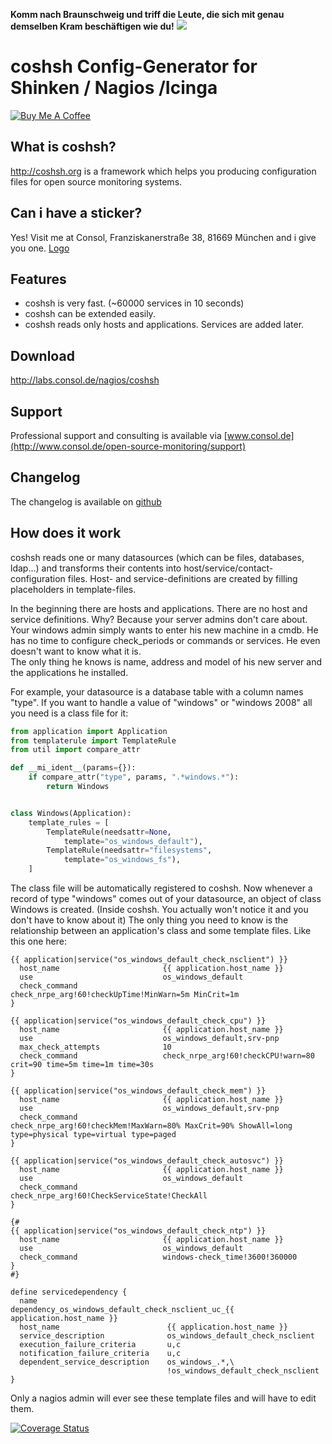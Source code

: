 **Komm nach Braunschweig und triff die Leute, die sich mit genau demselben Kram beschäftigen wie du!**
<a href="https://monitors-2018.tu-braunschweig.de/dokuwiki/doku.php"><img src="https://labs.consol.de/assets/images/braunschweig-banner.gif"></a>

# coshsh Config-Generator for Shinken / Nagios /Icinga

<div><a href="https://www.buymeacoffee.com/bsNED0Wct" target="_blank"><img src="https://www.buymeacoffee.com/assets/img/custom_images/black_img.png" alt="Buy Me A Coffee" style="height: auto !important;width: auto !important;" ></a></div>

## What is coshsh?

http://coshsh.org is a framework which helps you producing configuration files for open source monitoring systems.

## Can i have a sticker?

Yes! Visit me at Consol, Franziskanerstraße 38, 81669 München and i give you one.
[Logo](https://labs.consol.de/assets/images/coshsh_logo_small.png)

## Features

* coshsh is very fast. (~60000 services in 10 seconds)
* coshsh can be extended easily.
* coshsh reads only hosts and applications. Services are added later.

## Download

http://labs.consol.de/nagios/coshsh

## Support

Professional support and consulting is available via [www.consol.de](http://www.consol.de/open-source-monitoring/support)

## Changelog

The changelog is available on
[github](https://github.com/lausser/coshsh/blob/master/Changelog)

## How does it work

coshsh reads one or many datasources (which can be files, databases, ldap...) and transforms their contents into host/service/contact-configuration files. Host- and service-definitions are created by filling placeholders in template-files.


In the beginning there are hosts and applications. There are no host and service definitions. Why? Because your server admins don't care about. Your windows admin simply wants to enter his new machine in a cmdb. He has no time to configure check_periods or commands or services. He even doesn't want to know what it is.  
The only thing he knows is name, address and model of his new server and the applications he installed.  

For example, your datasource is a database table with a column names "type". If you want to handle a value of "windows" or "windows 2008" all you need is a class file for it:

```python
from application import Application
from templaterule import TemplateRule
from util import compare_attr

def __mi_ident__(params={}):
    if compare_attr("type", params, ".*windows.*"):
        return Windows


class Windows(Application):
    template_rules = [
        TemplateRule(needsattr=None,
            template="os_windows_default"),
        TemplateRule(needsattr="filesystems",
            template="os_windows_fs"),
    ]
```

The class file will be automatically registered to coshsh. Now whenever a record of type "windows" comes out of your datasource, an object of class Windows is created. (Inside coshsh. You actually won't notice it and you don't have to know about it)
The only thing you need to know is the relationship between an application's class and some template files. Like this one here:

```
{{ application|service("os_windows_default_check_nsclient") }}
  host_name                       {{ application.host_name }}
  use                             os_windows_default
  check_command                   check_nrpe_arg!60!checkUpTime!MinWarn=5m MinCrit=1m
}

{{ application|service("os_windows_default_check_cpu") }}
  host_name                       {{ application.host_name }}
  use                             os_windows_default,srv-pnp
  max_check_attempts              10
  check_command                   check_nrpe_arg!60!checkCPU!warn=80 crit=90 time=5m time=1m time=30s
}

{{ application|service("os_windows_default_check_mem") }}
  host_name                       {{ application.host_name }}
  use                             os_windows_default,srv-pnp
  check_command                   check_nrpe_arg!60!checkMem!MaxWarn=80% MaxCrit=90% ShowAll=long type=physical type=virtual type=paged
}

{{ application|service("os_windows_default_check_autosvc") }}
  host_name                       {{ application.host_name }}
  use                             os_windows_default
  check_command                   check_nrpe_arg!60!CheckServiceState!CheckAll
}

{#
{{ application|service("os_windows_default_check_ntp") }}
  host_name                       {{ application.host_name }}
  use                             os_windows_default
  check_command                   windows-check_time!3600!360000
}
#}

define servicedependency {
  name                             dependency_os_windows_default_check_nsclient_uc_{{ application.host_name }}
  host_name                        {{ application.host_name }}
  service_description              os_windows_default_check_nsclient
  execution_failure_criteria       u,c
  notification_failure_criteria    u,c
  dependent_service_description    os_windows_.*,\
                                   !os_windows_default_check_nsclient
}
```

Only a nagios admin will ever see these template files and will have to edit them.

[![Coverage Status](https://coveralls.io/repos/github/lausser/coshsh/badge.svg?branch=master)](https://coveralls.io/github/lausser/coshsh?branch=master)
